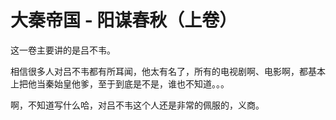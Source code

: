 # 大秦帝国 - 阳谋春秋（上卷）

这一卷主要讲的是吕不韦。

相信很多人对吕不韦都有所耳闻，他太有名了，所有的电视剧啊、电影啊，都基本上把他当秦始皇他爹，至于到底是不是，谁也不知道。。。

啊，不知道写什么哈，对吕不韦这个人还是非常的佩服的，义商。

